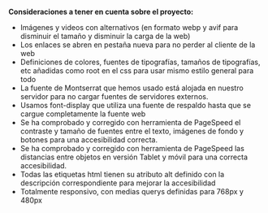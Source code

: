
<B>Consideraciones a tener en cuenta sobre el proyecto:</B>

-	Imágenes y videos con alternativos (en formato webp y avif para disminuir el tamaño y disminuir la carga de la web)
-	Los enlaces se abren en pestaña nueva para no perder al cliente de la web
-	Definiciones de colores, fuentes de tipografías, tamaños de tipografías, etc añadidas como root en el css para usar mismo estilo general para todo
-	La fuente de Montserrat que hemos usado está alojada en nuestro servidor para no cargar fuentes de servidores externos.
-	Usamos font-display que utiliza una fuente de respaldo hasta que se cargue completamente la fuente web
-	Se ha comprobado y corregido con herramienta de PageSpeed  el contraste y tamaño de fuentes entre el texto, imágenes de fondo y botones para una accesibilidad correcta.
-	Se ha comprobado y corregido con herramienta de PageSpeed  las distancias entre objetos en versión Tablet y móvil para una correcta accesibilidad.
-	Todas las etiquetas html tienen su atributo alt definido con la descripción correspondiente para mejorar la accesibilidad
-	Totalmente responsivo, con medias querys definidas para 768px y 480px
